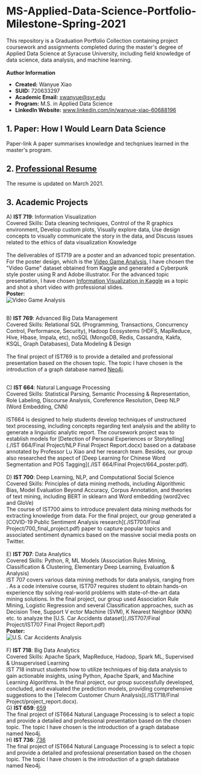 # MS-Applied-Data-Science-Portfolio-Milestone-Spring-2021
This repository is a Graduation Portfolio Collection containing project coursework and assignments completed during the master's degree of Applied Data Science at Syracuse University, including field knowledge of data science, data analysis, and machine learning.<br>
<br>
**Author Information**<br>
- **Created:** Wanyue Xiao<br>
- **SUID:** 720633297<br>
- **Academic Email:** xwanyue@syr.edu<br>
- **Program:** M.S. in Applied Data Science<br>
- **LinkedIn Website:** www.linkedin.com/in/wanyue-xiao-60688196

## 1. Paper: How I Would Learn Data Science
Paper-link
A paper summarises knowledge and techqniues learned in the master's program.

## 2. [Professional Resume](./wanyuex.pdf)
The resume is updated on March 2021.

## 3. Academic Projects
A) **IST 719**: Information Visualization <br>
Covered Skills: Data cleaning techniques, Control of the R graphics environment, Develop custom plots, Visually explore data, Use design concepts to visually communicate the story in the data, and Discuss issues related to the ethics of data visualization Knowledge <br>
<br>
The deliverables of IST719 are a poster and an advanced topic presentation. For the poster design, which is the [Video Game Analysis](./IST719/719_game_poster.pdf), I have chosen the "Video Game" dataset obtained from Kaggle and generated a Cyberpunk style poster using R and Adobe illustrator. For the advanced topic presentation, I have chosen [Information Visualization in Kaggle](./IST719/719_advanced_topic_ppt.pptx) as a topic and shot a short video with professional slides. <br>
**Poster:** <br>
![Video Game Analysis](https://github.com/xwanyue0221/MS-Applied-Data-Science-Portfolio-Milestone-Spring-2021/blob/main/IST719/719_game_poster.png)<br>
<br>

B) **IST 769**: Advanced Big Data Management <br>
Covered Skills: Relational SQL (Programming, Transactions, Concurrency Control, Performance, Security), Hadoop Ecosystems (HDFS, MapReduce, Hive, Hbase, Impala, etc), noSQL (MongoDB, Redis, Cassandra, Kakfa, KSQL, Graph Databases), Data Modeling & Design <br>
<br>
The final project of IST769 is to provide a detailed and professional presentation based on the chosen topic. The topic I have chosen is the introduction of a graph database named [Neo4j](./IST769/xwanyue_whitpaper_Neo4j.pdf). <br>
<br>

C) **IST 664**: Natural Language Processing <br>
Covered Skills: Statistical Parsing, Semantic Processing & Representation, Role Labeling, Discourse Analysis, Coreference Resolution, Deep NLP (Word Embedding, CNN) <br>
<br>
IST664 is designed to help students develop techniques of unstructured text processing, including concepts regarding text analysis and the ability to generate a linguistic analytic report. The coursework project was to establish models for [Detection of Personal Experiences or Storytelling](./IST 664/Final Project/NLP Final Project Report.docx) based on a database annotated by Professor Lu Xiao and her research team. Besides, our group also researched the aspect of [Deep Learning for Chinese Word Segmentation and POS Tagging](./IST 664/Final Project/664_poster.pdf).
<br>
<br>
D) **IST 700**: Deep Learning, NLP, and Computational Social Science <br>
Covered Skills: Principles of data mining methods, including Algorithmic Bias, Model Evaluation Beyond Accuracy, Corpus Annotation, and theories of text mining, including BERT in sklearn and Word embedding (word2vec and GloVe) <br>
The course of IST700 aims to introduce prevalent data mining methods for extracting knowledge from data. For the final project, our group generated a [COVID-19 Public Sentiment Analysis research](./IST700/Final Project/700_final_project.pdf) paper to capture popular topics and associated sentiment dynamics based on the massive social media posts on Twitter.<br>
<br>
E) **IST 707**: Data Analytics <br>
Covered Skills: Python, R, ML Models (Association Rules Mining, Classification & Clustering, Elementary Deep Learning, Evaluation & Analysis) <br>
IST 707 covers various data mining methods for data analysis, ranging from . As a code intensive course, IST707 requires student to obtain hands-on experience tby solving real-world problems with state-of-the-art data mining solutions. In the final project, our group used Association Rule Mining, Logistic Regression and several Classification approaches, such as Decision Tree, Support V ector Machine (SVM), K Nearest Neighbor (KNN) etc. to analyze the [U.S. Car Accidents dataset](./IST707/Final Project/IST707 Final Project Report.pdf) <br>
**Poster:** <br>
![U.S. Car Accidents Analysis](https://github.com/xwanyue0221/MS-Applied-Data-Science-Portfolio-Milestone-Spring-2021/blob/main/IST707/Final%20Project/Final_Project_Poster_Team.png)<br>
<br>
F) **IST 718**: Big Data Analytics <br>
Covered Skills: Apache Spark, MapReduce, Hadoop, Spark ML, Supervised & Unsupervised Learning <br>
IST 718 instruct students how to utilize techniques of big data analysis to gain actionable insights, using Python, Apache Spark, and Machine Learning Algorithms. In the final project, our group successfully developed, concluded, and evaluated the prediction models, providing comprehensive suggestions to the [Telecom Customer Churn Analysis](./IST718/Final Project/project_report.docx). <br>
G) **IST 659**: [659](./IST769/xwanyue_whitpaper_Neo4j.pdf) 
<br>
The final project of IST664 Natural Language Processing is to select a topic and provide a detailed and professional presentation based on the chosen topic. The topic I have chosen is the introduction of a graph database named Neo4j. 
<br>
H) **IST 736**: [736](./IST769/xwanyue_whitpaper_Neo4j.pdf) 
<br>
The final project of IST664 Natural Language Processing is to select a topic and provide a detailed and professional presentation based on the chosen topic. The topic I have chosen is the introduction of a graph database named Neo4j.<br>
